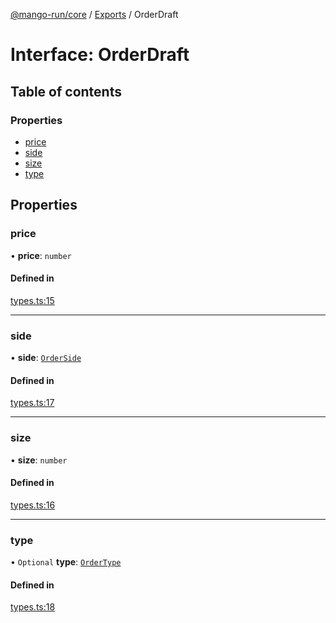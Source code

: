 [@mango-run/core](../README.md) / [Exports](../modules.md) / OrderDraft

# Interface: OrderDraft

## Table of contents

### Properties

- [price](OrderDraft.md#price)
- [side](OrderDraft.md#side)
- [size](OrderDraft.md#size)
- [type](OrderDraft.md#type)

## Properties

### price

• **price**: `number`

#### Defined in

[types.ts:15](https://github.com/mango-run/mango-run-core/blob/a90ccad/src/types.ts#L15)

___

### side

• **side**: [`OrderSide`](../enums/OrderSide.md)

#### Defined in

[types.ts:17](https://github.com/mango-run/mango-run-core/blob/a90ccad/src/types.ts#L17)

___

### size

• **size**: `number`

#### Defined in

[types.ts:16](https://github.com/mango-run/mango-run-core/blob/a90ccad/src/types.ts#L16)

___

### type

• `Optional` **type**: [`OrderType`](../enums/OrderType.md)

#### Defined in

[types.ts:18](https://github.com/mango-run/mango-run-core/blob/a90ccad/src/types.ts#L18)
